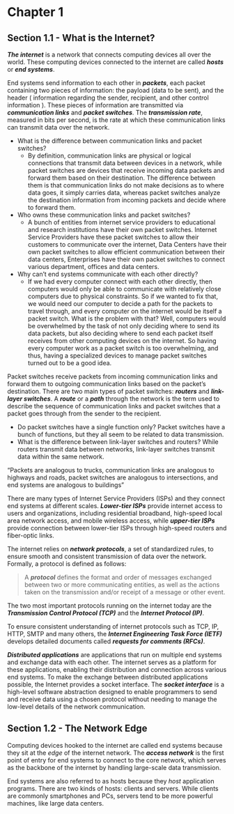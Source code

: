 # Chapter 1

## Section 1.1 - What is the Internet?

***The internet*** is a network that connects computing devices all over the world. These computing devices connected to the internet are called ***hosts*** or ***end systems***.

End systems send information to each other in ***packets***, each packet containing two pieces of information: the payload (data to be sent), and the header ( information regarding the sender, recipient, and other control information ). These pieces of information are transmitted via ***communication links*** and ***packet switches***. The ***transmission rate***, measured in bits per second, is the rate at which these communication links can transmit data over the network. 

- What is the difference between communication links and packet switches?
    - By definition, communication links are physical or logical connections that transmit data between devices in a network, while packet switches are devices that receive incoming data packets and forward them based on their destination. The difference between them is that communication links do not make decisions as to where data goes, it simply carries data, whereas packet switches analyze the destination information from incoming packets and decide where to forward them.
- Who owns these communication links and packet switches?
    - A bunch of entities from internet service providers to educational and research institutions have their own packet switches. Internet Service Providers have these packet switches to allow their customers to communicate over the internet, Data Centers have their own packet switches to allow efficient communication between their data centers, Enterprises have their own packet switches to connect various department, offices and data centers.
- Why can’t end systems communicate with each other directly?
    - If we had every computer connect with each other directly, then computers would only be able to communicate with relatively close computers due to physical constraints. So if we wanted to fix that, we would need our computer to decide a path for the packets to travel through, and every computer on the internet would be itself a packet switch. What is the problem with that? Well, computers would be overwhelmed by the task of not only deciding where to send its data packets, but also deciding where to send each packet itself receives from other computing devices on the internet. So having every computer work as a packet switch is too overwhelming, and thus, having a specialized devices to manage packet switches turned out to be a good idea.

Packet switches receive packets from incoming communication links and forward them to outgoing communication links based on the packet’s destination. There are two main types of packet switches: ***routers*** and ***link-layer switches***. A ***route*** or a ***path*** through the network is the term used to describe the sequence of communication links and packet switches that a packet goes through from the sender to the recipient.

- Do packet switches have a single function only? Packet switches have a bunch of functions, but they all seem to be related to data transmission.
- What is the difference between link-layer switches and routers? While routers transmit data between networks, link-layer switches transmit data within the same network.

“Packets are analogous to trucks, communication links are analogous to highways and roads, packet switches are analogous to intersections, and end systems are analogous to buildings”

There are many types of Internet Service Providers (ISPs) and they connect end systems at different scales. ***Lower-tier ISPs*** provide internet access to users and organizations, including residential broadband, high-speed local area network access, and mobile wireless access, while ***upper-tier ISPs*** provide connection between lower-tier ISPs through high-speed routers and fiber-optic links.

The internet relies on ***network protocols***, a set of standardized rules, to ensure smooth and consistent transmission of data over the network. Formally, a protocol is defined as follows: 

> A ***protocol*** defines the format and order of messages exchanged between two or more communicating entities, as well as the actions taken on the transmission and/or receipt of a message or other event.
> 

The two most important protocols running on the internet today are the ***Transmission Control Protocol (TCP)*** and the ***Internet Protocol (IP)***.

To ensure consistent understanding of internet protocols such as TCP, IP, HTTP, SMTP and many others, the ***Internet Engineering Task Force (IETF)*** develops detailed documents called ***requests for comments (RFCs)***.

***Distributed applications*** are applications that run on multiple end systems and exchange data with each other. The internet serves as a platform for these applications, enabling their distribution and connection across various end systems. To make the exchange between distributed applications possible, the Internet provides a socket interface. The ***socket interface*** is a high-level software abstraction designed to enable programmers to send and receive data using a chosen protocol without needing to manage the low-level details of the network communication.

## Section 1.2 - The Network Edge

Computing devices hooked to the internet are called end systems because they sit at the *edge* of the internet network. The ***access network*** is the first point of entry for end systems to connect to the core network, which serves as the backbone of the internet by handling large-scale data transmission.

End systems are also referred to as hosts because they *host* application programs. There are two kinds of hosts: clients and servers. While clients are commonly smartphones and PCs, servers tend to be more powerful machines, like large data centers.